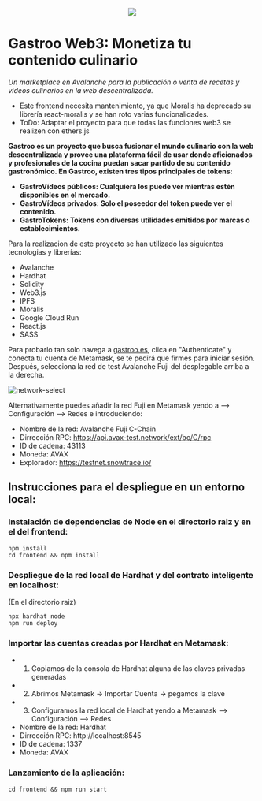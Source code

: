 <p align="center">
  <img src="https://user-images.githubusercontent.com/38076357/177832478-8a4e9fd0-a36a-4d2c-9659-4fe04a43de1a.png">
</p>

# Gastroo Web3: Monetiza tu contenido culinario
_Un marketplace en Avalanche para la publicación o venta de recetas y videos culinarios en la web descentralizada._

* Este frontend necesita mantenimiento, ya que Moralis ha deprecado su librería react-moralis y se han roto varias funcionalidades.
* ToDo: Adaptar el proyecto para que todas las funciones web3 se realizen con ethers.js

**Gastroo es un proyecto que busca fusionar el mundo culinario con la web descentralizada y provee una plataforma fácil de usar donde aficionados y profesionales de la cocina puedan sacar partido de su contenido gastronómico. En Gastroo, existen tres tipos principales de tokens:**
* **GastroVídeos públicos: Cualquiera los puede ver mientras estén disponibles en el mercado.**
* **GastroVídeos privados: Solo el poseedor del token puede ver el contenido.**
* **GastroTokens: Tokens con diversas utilidades emitidos por marcas o establecimientos.**

Para la realizacion de este proyecto se han utilizado las siguientes tecnologias y librerías:

* Avalanche
* Hardhat
* Solidity
* Web3.js
* IPFS
* Moralis
* Google Cloud Run
* React.js
* SASS

Para probarlo tan solo navega a [gastroo.es](http://gastroo.es), clica en "Authenticate" y conecta tu cuenta de Metamask, se te pedirá que firmes para iniciar sesión. Después, selecciona la red de test Avalanche Fuji del desplegable arriba a la derecha.

![network-select](https://user-images.githubusercontent.com/38076357/177833743-9a86dc66-5d18-4d08-9413-033a62780c28.png)

Alternativamente puedes añadir la red Fuji en Metamask yendo a --> Configuración --> Redes e introduciendo:
* Nombre de la red: Avalanche Fuji C-Chain
* Dirrección RPC: https://api.avax-test.network/ext/bc/C/rpc
* ID de cadena: 43113
* Moneda: AVAX
* Explorador: https://testnet.snowtrace.io/

## Instrucciones para el despliegue en un entorno local:

###  Instalación de dependencias de Node en el directorio raiz y en el del frontend:
```
npm install
cd frontend && npm install
```
### Despliegue de la red local de Hardhat y del contrato inteligente en localhost:
(En el directorio raiz)
```
npx hardhat node
npm run deploy
```
### Importar las cuentas creadas por Hardhat en Metamask:
* 1. Copiamos de la consola de Hardhat alguna de las claves privadas generadas
* 2. Abrimos Metamask -> Importar Cuenta -> pegamos la clave
* 3. Configuramos la red local de Hardhat yendo a Metamask --> Configuración --> Redes
* Nombre de la red: Hardhat
* Dirrección RPC: http://localhost:8545
* ID de cadena: 1337
* Moneda: AVAX

### Lanzamiento de la aplicación:
```
cd frontend && npm run start
```
